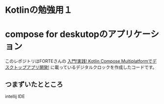 # Kotlinの勉強用１  
# compose for deskutopのアプリケーション  

このレポジトリはFORTEさんの
[入門!実践! Kotlin Compose Multiplatformでデスクトップアプリ開発!](https://www.amazon.co.jp/gp/product/B0CW1C13TK/ref=kinw_myk_ro_title)
に載っているデジタルクロックを作成したコードです。  

## つまずいたとところ
intellij IDE

